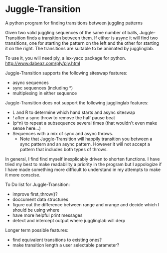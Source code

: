 Juggle-Transition
=================

A python program for finding transitions between juggling patterns

Given two valid juggling sequences of the same number of balls,
Juggle-Transition finds a transition between them.  If either is async it will
find two transitions, one for starting the pattern on the left and the other
for starting it on the right.  The transitions are suitable to be animated by
jugglinglab.

To use it, you will need ply, a lex-yacc package for python.  http://www.dabeaz.com/ply/ply.html

Juggle-Transition supports the following siteswap features:
 - async sequences
 - sync sequences (including *)
 - multiplexing in either sequence

  
Juggle-Transition does not support the following jugglinglab features:
 - L and R to determine which hand starts and async siteswap
 - ! after a sync throw to remove the half pause beat
 - (p^n) to repeat a subsequence several times (that wouldn't even make sense here...)
 - Sequences with a mix of sync and async throws.
    - Note that Juggle-Transition will happily transition you between a sync
      pattern and an async pattern.  However it will not accept a pattern that
      includes both types of throws.

In general, I find find myself inexplicably driven to shorten functions.  I
have tried my best to make readability a priority in the program but I
appologize if I have made something more difficult to understand in my attempts
to make it more conscise.

To Do list for Juggle-Transition:
 - improve first_throw()?
 - doccument data structures
 - figure out the difference between range and xrange and decide which I should
   be using where
 - have more helpful print messages
 - detect and intercept output where jugglinglab will derp
        
Longer term possible features:
 - find equivalent transitions to existing ones?
 - make transition length a user selectable parameter?



